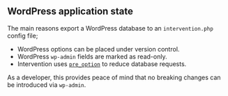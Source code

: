 ## WordPress application state

The main reasons export a WordPress database to an `intervention.php` config file;

* WordPress options can be placed under version control.
* WordPress `wp-admin` fields are marked as read-only.
* Intervention uses [`pre_option`](https://developer.wordpress.org/reference/hooks/pre_option_option/) to reduce database requests.

As a developer, this provides peace of mind that no breaking changes can be introduced via `wp-admin`.
